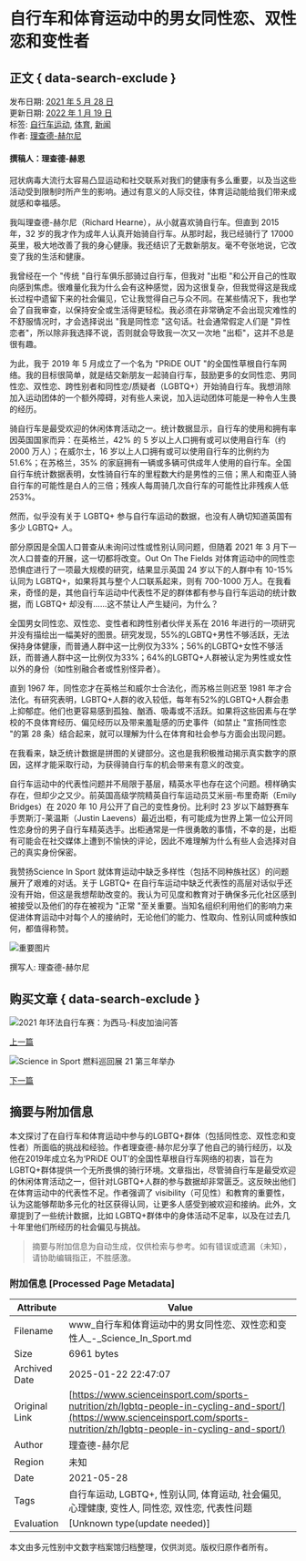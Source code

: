 # 自行车和体育运动中的男女同性恋、双性恋和变性者

## 正文 { data-search-exclude }


发布日期: [2021 年 5 月 28 日](https://www.scienceinsport.com/sports-nutrition/zh/lgbtq-people-in-cycling-and-sport/)  
更新日期: [2022 年 1 月 19 日](https://www.scienceinsport.com/sports-nutrition/zh/lgbtq-people-in-cycling-and-sport/)  
标签: [自行车运动](https://www.scienceinsport.com/sports-nutrition/zh/category/sport/cycling/), [体育](https://www.scienceinsport.com/sports-nutrition/zh/category/sport/), [新闻](https://www.scienceinsport.com/sports-nutrition/zh/category/news/)  
作者: [理查德-赫尔尼](https://www.scienceinsport.com/sports-nutrition/zh/author/richardhearne/)

#### 撰稿人：理查德-赫恩

冠状病毒大流行太容易凸显运动和社交联系对我们的健康有多么重要，以及当这些活动受到限制时所产生的影响。通过有意义的人际交往，体育运动能给我们带来成就感和幸福感。

我叫理查德-赫尔尼（Richard Hearne），从小就喜欢骑自行车。但直到 2015 年，32 岁的我才作为成年人认真开始骑自行车。从那时起，我已经骑行了 17000 英里，极大地改善了我的身心健康。我还结识了无数新朋友。毫不夸张地说，它改变了我的生活和健康。

我曾经在一个 "传统 "自行车俱乐部骑过自行车，但我对 "出柜 "和公开自己的性取向感到焦虑。很难量化我为什么会有这种感觉，因为这很复杂，但我觉得这是我成长过程中遗留下来的社会偏见，它让我觉得自己与众不同。在某些情况下，我也学会了自我审查，以保持安全或生活得更轻松。我必须在非常确定不会出现灾难性的不舒服情况时，才会选择说出 "我是同性恋 "这句话。社会通常假定人们是 "异性恋者"，所以除非我选择不说，否则就会导致我一次又一次地 "出柜"，这并不总是很有趣。

为此，我于 2019 年 5 月成立了一个名为 "PRiDE OUT "的全国性草根自行车网络。我的目标很简单，就是结交新朋友一起骑自行车，鼓励更多的女同性恋、男同性恋、双性恋、跨性别者和同性恋/质疑者（LGBTQ+）开始骑自行车。我想消除加入运动团体的一个额外障碍，对有些人来说，加入运动团体可能是一种令人生畏的经历。

骑自行车是最受欢迎的休闲体育活动之一。统计数据显示，自行车的使用和拥有率因英国国家而异：在英格兰，42% 的 5 岁以上人口拥有或可以使用自行车（约 2000 万人）；在威尔士，16 岁以上人口拥有或可以使用自行车的比例约为 51.6%；在苏格兰，35% 的家庭拥有一辆或多辆可供成年人使用的自行车。全国自行车统计数据表明，女性骑自行车的里程数大约是男性的三倍；黑人和南亚人骑自行车的可能性是白人的三倍；残疾人每周骑几次自行车的可能性比非残疾人低 253%。

然而，似乎没有关于 LGBTQ+ 参与自行车运动的数据，也没有人确切知道英国有多少 LGBTQ+ 人。

部分原因是全国人口普查从未询问过性或性别认同问题，但随着 2021 年 3 月下一次人口普查的开展，这一切都将改变。Out On The Fields 对体育运动中的同性恋恐惧症进行了一项最大规模的研究，结果显示英国 24 岁以下的人群中有 10-15% 认同为 LGBTQ+，如果将其与整个人口联系起来，则有 700-1000 万人。在我看来，奇怪的是，其他自行车运动中代表性不足的群体都有参与自行车运动的统计数据，而 LGBTQ+ 却没有......这不禁让人产生疑问，为什么？

全国男女同性恋、双性恋、变性者和跨性别者伙伴关系在 2016 年进行的一项研究并没有描绘出一幅美好的图景。研究发现，55%的LGBTQ+男性不够活跃，无法保持身体健康，而普通人群中这一比例仅为33%；56%的LGBTQ+女性不够活跃，而普通人群中这一比例仅为33%；64%的LGBTQ+人群被认定为男性或女性以外的身份（如性别融合者或性别怪异者）。

直到 1967 年，同性恋才在英格兰和威尔士合法化，而苏格兰则迟至 1981 年才合法化。有研究表明，LGBTQ+人群的收入较低，每年有52%的LGBTQ+人群会患上抑郁症。他们也更容易感到孤独、酗酒、吸毒或不活跃。如果将这些因素与在学校的不良体育经历、偏见经历以及带来羞耻感的历史事件（如禁止 "宣扬同性恋 "的第 28 条）结合起来，就可以理解为什么在体育和社会参与方面会出现问题。

在我看来，缺乏统计数据是拼图的关键部分。这也是我积极推动揭示真实数字的原因，这样才能采取行动，为获得骑自行车的机会带来有意义的改变。

自行车运动中的代表性问题并不局限于基层，精英水平也存在这个问题。榜样确实存在，但却少之又少。前英国高级学院精英自行车运动员艾米丽-布里奇斯（Emily Bridges）在 2020 年 10 月公开了自己的变性身份。比利时 23 岁以下越野赛车手贾斯汀-莱温斯（Justin Laevens）最近出柜，有可能成为世界上第一位公开同性恋身份的男子自行车精英选手。出柜通常是一件很勇敢的事情，不幸的是，出柜有可能会在社交媒体上遭到不愉快的评论，因此不难理解为什么有些人会选择对自己的真实身份保密。

我赞扬Science In Sport 就体育运动中缺乏多样性（包括不同种族社区）的问题展开了艰难的对话。关于 LGBTQ+ 在自行车运动中缺乏代表性的高层对话似乎还没有开始，但这是我想帮助改变的。我认为可见度和教育对于确保多元化社区感到被接受以及他们的存在被视为 "正常 "至关重要。当知名组织利用他们的影响力来促进体育运动中对每个人的接纳时，无论他们的能力、性取向、性别认同或种族如何，都值得称赞。

![重要图片](https://www.scienceinsport.com/sports-nutrition/wp-content/uploads/sites/3/2022/01/GUest_blog_image_239x236_0000_CRH_10LR-150x150.jpg)

撰写人: 理查德-赫尔尼

## 购买文章 { data-search-exclude }

![2021 年环法自行车赛：为西马-科皮加油问答](https://www.scienceinsport.com/sports-nutrition/wp-content/uploads/sites/3/2021/05/GLBL-Mountain-QA-825x510-1-150x150.jpg)

[上一篇](https://www.scienceinsport.com/sports-nutrition/zh/giro-2021-fuelling-the-cima-coppi-qa/)

![Science in Sport 燃料巡回展 21 第三年举办](https://www.scienceinsport.com/sports-nutrition/wp-content/uploads/sites/3/2021/06/GLBL-Tour21-825x510-1-150x150.jpg)

[下一篇](https://www.scienceinsport.com/sports-nutrition/zh/science-in-sport-fuels-tour-21-for-third-year/)
<!-- tcd_original_link https://www.scienceinsport.com/sports-nutrition/zh/lgbtq-people-in-cycling-and-sport/ -->


## 摘要与附加信息

<!-- tcd_abstract -->
本文探讨了在自行车和体育运动中参与的LGBTQ+群体（包括同性恋、双性恋和变性者）所面临的挑战和经验。作者理查德-赫尔尼分享了他自己的骑行经历，以及他在2019年成立名为‘PRiDE OUT’的全国性草根自行车网络的初衷，旨在为LGBTQ+群体提供一个无所畏惧的骑行环境。文章指出，尽管骑自行车是最受欢迎的休闲体育活动之一，但针对LGBTQ+人群的参与数据却非常匮乏。这反映出他们在体育运动中的代表性不足。作者强调了 visibility（可见性）和教育的重要性，认为这能够帮助多元化的社区获得认同，让更多人感受到被欢迎和接纳。此外，文章提到了一些统计数据，比如 LGBTQ+群体中的身体活动不足率，以及在过去几十年里他们所经历的社会偏见与挑战。
<!-- tcd_abstract_end -->

> 摘要与附加信息为自动生成，仅供检索与参考。如有错误或遗漏（未知），请协助编辑指正，不胜感激。

### 附加信息 [Processed Page Metadata]

| Attribute       | Value                                  |
|-----------------|----------------------------------------|
| Filename        | www_自行车和体育运动中的男女同性恋、双性恋和变性人_-_Science_In_Sport.md                             |
| Size            | 6961 bytes                           |
| Archived Date   | 2025-01-22 22:47:07                             |
| Original Link   | [https://www.scienceinsport.com/sports-nutrition/zh/lgbtq-people-in-cycling-and-sport/](https://www.scienceinsport.com/sports-nutrition/zh/lgbtq-people-in-cycling-and-sport/)                       |
| Author          | 理查德-赫尔尼                               |
| Region          | 未知                               |
| Date            | 2021-05-28                                 |
| Tags            | 自行车运动, LGBTQ+, 性别认同, 体育运动, 社会偏见, 心理健康, 变性人, 同性恋, 双性恋, 代表性问题                                 |
| Evaluation            | [Unknown type(update needed)]                                 |
<!-- tcd_table_end -->

本文由多元性别中文数字档案馆归档整理，仅供浏览。版权归原作者所有。

